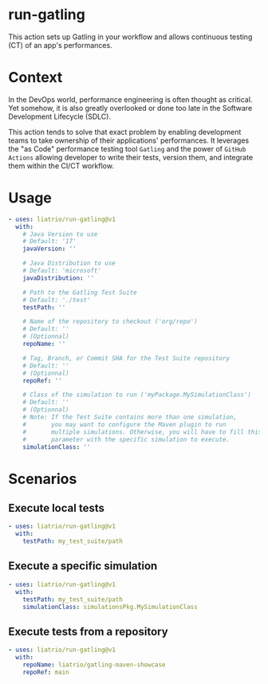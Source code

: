 # run-gatling
This action sets up Gatling in your workflow and allows continuous testing (CT) of an app's performances.

# Context
In the DevOps world, performance engineering is often thought as critical. Yet somehow, it is also greatly overlooked or done too late in the Software Development Lifecycle (SDLC).

This action tends to solve that exact problem by enabling development teams to take ownership of their applications' performances. It leverages the "as Code" performance testing tool `Gatling` and the power of `GitHub Actions` allowing developer to write their tests, version them, and integrate them within the CI/CT workflow.

# Usage
```yaml
- uses: liatrio/run-gatling@v1
  with:
    # Java Version to use
    # Default: '17'
    javaVersion: ''

    # Java Distribution to use
    # Default: 'microsoft'
    javaDistribution: ''

    # Path to the Gatling Test Suite
    # Default: './test'
    testPath: ''

    # Name of the repository to checkout ('org/repo')
    # Default: ''
    # (Optionnal)
    repoName: ''

    # Tag, Branch, or Commit SHA for the Test Suite repository
    # Default: ''
    # (Optionnal)
    repoRef: ''

    # Class of the simulation to run ('myPackage.MySimulationClass')
    # Default: ''
    # (Optionnal)
    # Note: If the Test Suite contains more than one simulation,
    #       you may want to configure the Maven plugin to run 
    #       multiple simulations. Otherwise, you will have to fill this
    #       parameter with the specific simulation to execute.
    simulationClass: ''
```
# Scenarios

## Execute local tests
```yaml
- uses: liatrio/run-gatling@v1
  with:
    testPath: my_test_suite/path
```

## Execute a specific simulation
```yaml
- uses: liatrio/run-gatling@v1
  with:
    testPath: my_test_suite/path
    simulationClass: simulationsPkg.MySimulationClass
```

## Execute tests from a repository
```yaml
- uses: liatrio/run-gatling@v1
  with:
    repoName: liatrio/gatling-maven-showcase
    repoRef: main
```